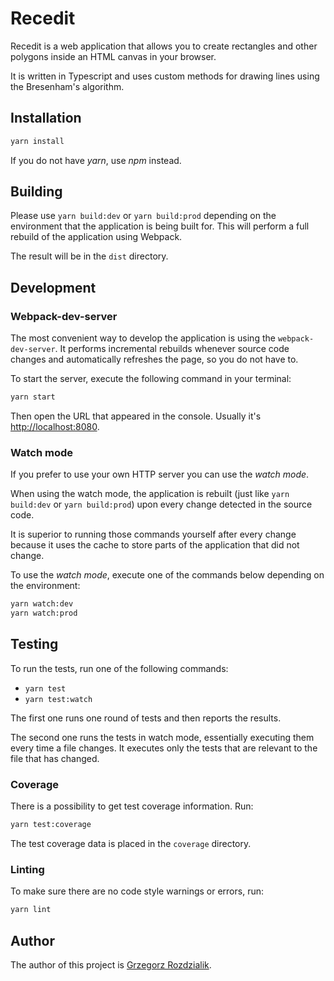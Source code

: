 # Recedit

Recedit is a web application that allows you to create rectangles and other polygons inside
an HTML canvas in your browser.

It is written in Typescript and uses custom methods for drawing lines using the Bresenham's algorithm.

## Installation

``` bash
yarn install
```

If you do not have _yarn_, use _npm_ instead.

## Building

Please use `yarn build:dev` or `yarn build:prod` depending on the environment that the application
is being built for. This will perform a full rebuild of the application
using Webpack.

The result will be in the `dist` directory.

## Development

### Webpack-dev-server

The most convenient way to develop the application is using the `webpack-dev-server`. It performs incremental rebuilds whenever source code changes and automatically refreshes the page, so you do not have to.

To start the server, execute the following command in your terminal:

``` bash
yarn start
```

Then open the URL that appeared in the console. Usually it's [http://localhost:8080](http://localhost:8080).

### Watch mode

If you prefer to use your own HTTP server you can use the _watch mode_.

When using the watch mode, the application is rebuilt (just like `yarn build:dev` or `yarn build:prod`) upon every change detected in the source code.

It is superior to running those commands yourself after every change because it uses the cache to store parts of the application that did not change.

To use the _watch mode_, execute one of the commands below depending on the environment:

``` bash
yarn watch:dev
yarn watch:prod
```

## Testing

To run the tests, run one of the following commands:
* `yarn test`
* `yarn test:watch`

The first one runs one round of tests and then reports the results.

The second one runs the tests in watch mode, essentially executing them every time a file changes.
It executes only the tests that are relevant to the file that has changed.

### Coverage

There is a possibility to get test coverage information. Run:
``` bash
yarn test:coverage
```

The test coverage data is placed in the `coverage` directory.

### Linting

To make sure there are no code style warnings or errors, run:
``` bash
yarn lint
```

## Author

The author of this project is [Grzegorz Rozdzialik](voreny.gelio@gmail.com).
